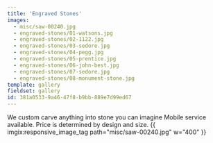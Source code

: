 ```yaml
---
title: 'Engraved Stones'
images:
  - misc/saw-00240.jpg
  - engraved-stones/01-watsons.jpg
  - engraved-stones/02-1122.jpg
  - engraved-stones/03-sedore.jpg
  - engraved-stones/04-pegg.jpg
  - engraved-stones/05-prentice.jpg
  - engraved-stones/06-john-best.jpg
  - engraved-stones/07-sedore.jpg
  - engraved-stones/08-monument-stone.jpg
template: gallery
fieldset: gallery
id: 381a0533-9a46-47f8-b9bb-889e7d99ed67
---
```

We custom carve anything into stone you can imagine
Mobile service available. Price is determined by design and size.
{{ imgix:responsive_image_tag path="misc/saw-00240.jpg" w="400" }}
